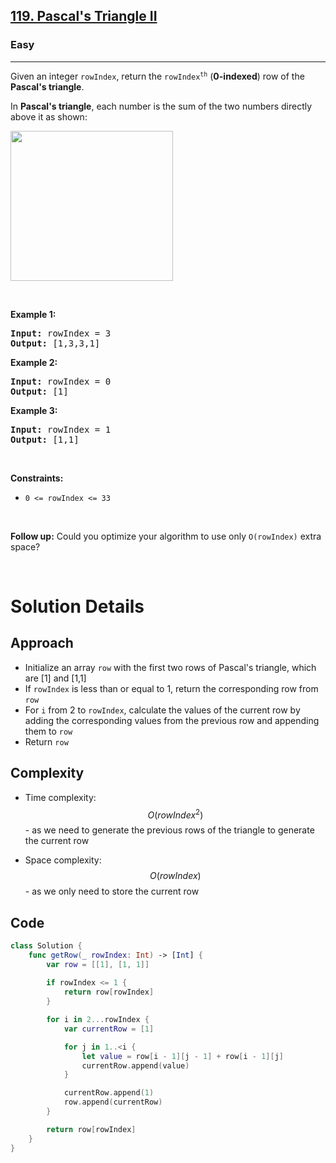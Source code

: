 <h2><a href="https://leetcode.com/problems/pascals-triangle-ii/">119. Pascal's Triangle II</a></h2><h3>Easy</h3><hr><div><p>Given an integer <code>rowIndex</code>, return the <code>rowIndex<sup>th</sup></code> (<strong>0-indexed</strong>) row of the <strong>Pascal's triangle</strong>.</p>

<p>In <strong>Pascal's triangle</strong>, each number is the sum of the two numbers directly above it as shown:</p>
<img alt="" src="https://upload.wikimedia.org/wikipedia/commons/0/0d/PascalTriangleAnimated2.gif" style="height:240px; width:260px">
<p>&nbsp;</p>
<p><strong class="example">Example 1:</strong></p>
<pre><strong>Input:</strong> rowIndex = 3
<strong>Output:</strong> [1,3,3,1]
</pre><p><strong class="example">Example 2:</strong></p>
<pre><strong>Input:</strong> rowIndex = 0
<strong>Output:</strong> [1]
</pre><p><strong class="example">Example 3:</strong></p>
<pre><strong>Input:</strong> rowIndex = 1
<strong>Output:</strong> [1,1]
</pre>
<p>&nbsp;</p>
<p><strong>Constraints:</strong></p>

<ul>
	<li><code>0 &lt;= rowIndex &lt;= 33</code></li>
</ul>

<p>&nbsp;</p>
<p><strong>Follow up:</strong> Could you optimize your algorithm to use only <code>O(rowIndex)</code> extra space?</p>
</div>
</br>

# Solution Details

## Approach
- Initialize an array `row` with the first two rows of Pascal's triangle, which are [1] and [1,1]
- If `rowIndex` is less than or equal to 1, return the corresponding row from `row`
- For `i` from 2 to `rowIndex`, calculate the values of the current row by adding the corresponding values from the previous row and appending them to `row`
- Return `row`

## Complexity
- Time complexity:
$$O(rowIndex^2)$$ - as we need to generate the previous rows of the triangle to generate the current row

- Space complexity:
$$O(rowIndex)$$ - as we only need to store the current row

## Code
```swift
class Solution {
    func getRow(_ rowIndex: Int) -> [Int] {
        var row = [[1], [1, 1]]
    
        if rowIndex <= 1 {
            return row[rowIndex]
        }

        for i in 2...rowIndex {
            var currentRow = [1]

            for j in 1..<i {
                let value = row[i - 1][j - 1] + row[i - 1][j]
                currentRow.append(value)
            }

            currentRow.append(1)
            row.append(currentRow)
        }

        return row[rowIndex]
    }
}
```
